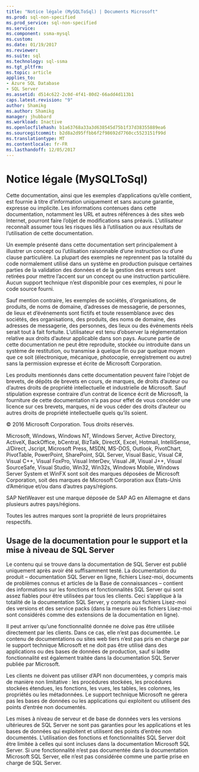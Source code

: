```yaml
---
title: "Notice légale (MySQLToSql) | Documents Microsoft"
ms.prod: sql-non-specified
ms.prod_service: sql-non-specified
ms.service: 
ms.component: ssma-mysql
ms.custom: 
ms.date: 01/19/2017
ms.reviewer: 
ms.suite: sql
ms.technology: sql-ssma
ms.tgt_pltfrm: 
ms.topic: article
applies_to:
- Azure SQL Database
- SQL Server
ms.assetid: d514c622-2c0d-4f41-80d2-66add4d113b1
caps.latest.revision: "9"
author: Shamikg
ms.author: Shamikg
manager: jhubbard
ms.workload: Inactive
ms.openlocfilehash: b1a63768a33a3d638545d75b1f37d38355889ea6
ms.sourcegitcommit: b2d8a2d95ffbb6f2f98692d7760cc5523151f99d
ms.translationtype: MT
ms.contentlocale: fr-FR
ms.lasthandoff: 12/05/2017
---
```

# <a name="legal-notice-mysqltosql"></a>Notice légale (MySQLToSql)
Cette documentation, ainsi que les exemples d’applications qu’elle contient, est fournie à titre d’information uniquement et sans aucune garantie, expresse ou implicite. Les informations contenues dans cette documentation, notamment les URL et autres références à des sites web Internet, pourront faire l’objet de modifications sans préavis. L’utilisateur reconnaît assumer tous les risques liés à l’utilisation ou aux résultats de l’utilisation de cette documentation.  
  
Un exemple présenté dans cette documentation sert principalement à illustrer un concept ou l’utilisation raisonnable d’une instruction ou d’une clause particulière. La plupart des exemples ne reprennent pas la totalité du code normalement utilisé dans un système en production puisque certaines parties de la validation des données et de la gestion des erreurs sont retirées pour mettre l’accent sur un concept ou une instruction particulière. Aucun support technique n’est disponible pour ces exemples, ni pour le code source fourni.  
  
Sauf mention contraire, les exemples de sociétés, d’organisations, de produits, de noms de domaine, d’adresses de messagerie, de personnes, de lieux et d’événements sont fictifs et toute ressemblance avec des sociétés, des organisations, des produits, des noms de domaine, des adresses de messagerie, des personnes, des lieux ou des événements réels serait tout à fait fortuite. L’utilisateur est tenu d’observer la réglementation relative aux droits d’auteur applicable dans son pays. Aucune partie de cette documentation ne peut être reproduite, stockée ou introduite dans un système de restitution, ou transmise à quelque fin ou par quelque moyen que ce soit (électronique, mécanique, photocopie, enregistrement ou autre) sans la permission expresse et écrite de Microsoft Corporation.  
  
Les produits mentionnés dans cette documentation peuvent faire l’objet de brevets, de dépôts de brevets en cours, de marques, de droits d’auteur ou d’autres droits de propriété intellectuelle et industrielle de Microsoft. Sauf stipulation expresse contraire d’un contrat de licence écrit de Microsoft, la fourniture de cette documentation n’a pas pour effet de vous concéder une licence sur ces brevets, marques, ni de vous céder des droits d’auteur ou autres droits de propriété intellectuelle quels qu’ils soient.  
  
© 2016 Microsoft Corporation. Tous droits réservés.  
  
Microsoft, Windows, Windows NT, Windows Server, Active Directory, ActiveX, BackOffice, bCentral, BizTalk, DirectX, Excel, Hotmail, IntelliSense, J/Direct, Jscript, Microsoft Press, MSDN, MS-DOS, Outlook, PivotChart, PivotTable, PowerPoint, SharePoint, SQL Server, Visual Basic, Visual C#, Visual C++, Visual FoxPro, Visual InterDev, Visual J#, Visual J++, Visual SourceSafe, Visual Studio, Win32, Win32s, Windows Mobile, Windows Server System et WinFX sont soit des marques déposées de Microsoft Corporation, soit des marques de Microsoft Corporation aux États-Unis d’Amérique et/ou dans d’autres pays/régions.  
  
SAP NetWeaver est une marque déposée de SAP AG en Allemagne et dans plusieurs autres pays/régions.  
  
Toutes les autres marques sont la propriété de leurs propriétaires respectifs.  
  
## <a name="documentation-policy-for-sql-server-support-and-upgrade"></a>Usage de la documentation pour le support et la mise à niveau de SQL Server  
Le contenu qui se trouve dans la documentation de SQL Server est publié uniquement après avoir été suffisamment testé. La documentation du produit – documentation SQL Server en ligne, fichiers Lisez-moi, documents de problèmes connus et articles de la Base de connaissances – contient des informations sur les fonctions et fonctionnalités SQL Server qui sont assez fiables pour être utilisées par tous les clients. Ceci s’applique à la totalité de la documentation SQL Server, y compris aux fichiers Lisez-moi des versions et des service packs (dans la mesure où les fichiers Lisez-moi sont considérés comme des extensions de la documentation en ligne).  
  
Il peut arriver qu’une fonctionnalité donnée ne doive pas être utilisée directement par les clients. Dans ce cas, elle n’est pas documentée. Le contenu de documentations ou sites web tiers n’est pas pris en charge par le support technique Microsoft et ne doit pas être utilisé dans des applications ou des bases de données de production, sauf si ladite fonctionnalité est également traitée dans la documentation SQL Server publiée par Microsoft.  
  
Les clients ne doivent pas utiliser d’API non documentées, y compris mais de manière non limitative : les procédures stockées, les procédures stockées étendues, les fonctions, les vues, les tables, les colonnes, les propriétés ou les métadonnées. Le support technique Microsoft ne gérera pas les bases de données ou les applications qui exploitent ou utilisent des points d’entrée non documentés.  
  
Les mises à niveau de serveur et de base de données vers les versions ultérieures de SQL Server ne sont pas garanties pour les applications et les bases de données qui exploitent et utilisent des points d’entrée non documentés. L’utilisation des fonctions et fonctionnalités SQL Server doit être limitée à celles qui sont incluses dans la documentation Microsoft SQL Server. Si une fonctionnalité n’est pas documentée dans la documentation Microsoft SQL Server, elle n’est pas considérée comme une partie prise en charge de SQL Server.  
  
